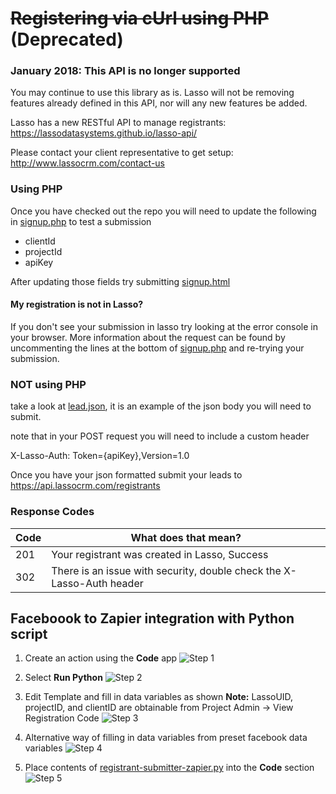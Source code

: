 # ~~Registering via cUrl using PHP~~ (Deprecated)

### January 2018: This API is no longer supported

You may continue to use this library as is. Lasso will not be removing features already defined in this API, nor will any new features be added. 

Lasso has a new RESTful API to manage registrants: https://lassodatasystems.github.io/lasso-api/

Please contact your client representative to get setup: http://www.lassocrm.com/contact-us

### Using PHP

Once you have checked out the repo you will need to update the following in [signup.php](../master/signup.php) to test a submission

- clientId
- projectId
- apiKey

After updating those fields try submitting [signup.html](../master/signup.html)

#### My registration is not in Lasso?

If you don't see your submission in lasso try looking at the error console in your browser.
More information about the request can be found by uncommenting the lines at the bottom of [signup.php](../master/signup.php)
and re-trying your submission.

### NOT using PHP

take a look at [lead.json](../master/lead.json), it is an example of the json body you will need to submit.

note that in your POST request you will need to include a custom header

X-Lasso-Auth: Token={apiKey},Version=1.0

Once you have your json formatted submit your leads to https://api.lassocrm.com/registrants

### Response Codes

Code|What does that mean?
----|----
201|Your registrant was created in Lasso, Success
302|There is an issue with security, double check the X-Lasso-Auth header

## Faceboook to Zapier integration with Python script

1. Create an action using the **Code** app
![Step 1](../master/resources/1-zapier.png)

2. Select **Run Python**
![Step 2](../master/resources/2-zapier.png)

3. Edit Template and fill in data variables as shown
**Note:** LassoUID, projectID, and clientID are obtainable from Project Admin -> View Registration Code
![Step 3](../master/resources/3-zapier.png)

4. Alternative way of filling in data variables from preset facebook data variables
![Step 4](../master/resources/4-zapier.png)

5. Place contents of [registrant-submitter-zapier.py](../master/src/registrant-submitter-zapier.py) into the **Code** section
![Step 5](../master/resources/5-zapier.png)
